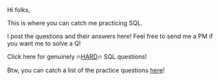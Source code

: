 Hi folks,

This is where you can catch me practicing SQL. <br>

I post the questions and their answers here! Feel free to send me a PM if you want me to solve a Q! 

Click here for genuinely 🔥[HARD](https://github.com/noelwar/Personal-Projects/tree/main/SQLPractice/HARD)🔥 SQL questions!

Btw, you can catch a list of the practice questions [here](https://platform.stratascratch.com/coding)!
